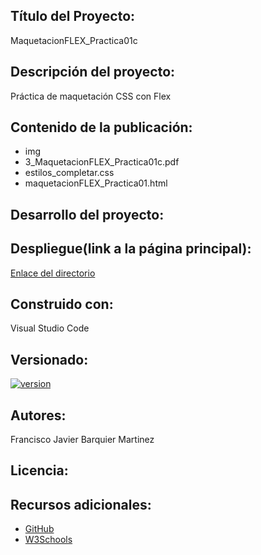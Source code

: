 ## Título del Proyecto: 
  MaquetacionFLEX_Practica01c
  
## Descripción del proyecto: 
  Práctica de maquetación CSS con Flex
  
## Contenido de la publicación:
  * img
  * 3_MaquetacionFLEX_Practica01c.pdf
  * estilos_completar.css
  * maquetacionFLEX_Practica01.html
  
## Desarrollo del proyecto:
  

## Despliegue(link a la página principal):
  [Enlace del directorio](https://github.com/Francisco-Javier-Barquier-Martinez/MaquetacionFLEX_Practica01c)

## Construido con:
  Visual Studio Code

## Versionado:
  [![version](https://img.shields.io/badge/version-1.0.1-yellow.svg)](https://semver.org)

## Autores:
  Francisco Javier Barquier Martinez
  
## Licencia:
  

## Recursos adicionales:
* [GitHub](https://github.com/)
* [W3Schools](https://www.w3schools.com/)

